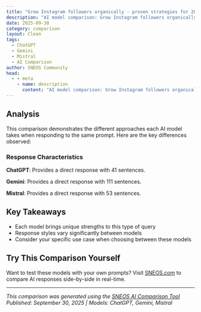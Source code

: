 ```yaml
---
title: "Grow Instagram followers organically - proven strategies for 2025"
description: "AI model comparison: Grow Instagram followers organically - proven strategies for 2025..."
date: 2025-09-30
category: comparison
layout: Clean
tags:
  - ChatGPT
  - Gemini
  - Mistral
  - AI Comparison
author: SNEOS Community
head:
  - - meta
    - name: description
      content: "AI model comparison: Grow Instagram followers organically - proven strategies for 2025..."
---
```


<ChatComparison
  title="Grow Instagram followers organically - proven strategies for 2025"
  prompt="Grow Instagram followers organically - proven strategies for 2025"
  :responses='{
    "ChatGPT": "Certainly! Here are proven strategies to grow your Instagram followers organically in 2025:\n\n### 1. Create High-Quality, Relevant Content\n- **Focus on Value:** Share content that educates, entertains, or inspires your target audience.\n- **Consistency:** Post regularly (at least 3-5 times a week) to stay on followers\u2019 radar.\n- **Use High-Resolution Images \u0026 Videos:** Clear, visually appealing posts attract more engagement.\n\n### 2. Leverage Instagram Reels\n- Reels currently have the best organic reach on Instagram.\n- Create short, engaging, and trending reels related to your niche.\n- Use trending music and hashtags to boost discoverability.\n\n### 3. Utilize Hashtags Strategically\n- Research and use a mix of popular, niche-specific, and branded hashtags.\n- Use up to 30 hashtags per post but ensure they are relevant to the content.\n- Create a branded hashtag for your community.\n\n### 4. Engage Actively with Your Audience\n- Respond to comments and DMs promptly.\n- Like and comment on posts from your target audience and influencers in your niche.\n- Host Q\u0026A sessions, polls, and interactive stories to encourage participation.\n\n### 5. Collaborations \u0026 Shoutouts\n- Partner with influencers or accounts in your niche for shoutouts or joint content.\n- Cross-promote with complementary brands.\n- Participate in Instagram challenges or trends to increase visibility.\n\n### 6. Optimize Your Profile\n- Use a clear profile picture and a concise, keyword-rich bio.\n- Include a call-to-action and link to your website or landing page.\n- Utilize Instagram Highlights to showcase important content.\n\n### 7. Post at Optimal Times\n- Analyze your audience insights to post when your followers are most active.\n- Use Instagram analytics tools to refine your posting schedule.\n\n### 8. Utilize User-Generated Content (UGC)\n- Encourage followers to share content featuring your products or services.\n- Repost UGC to build trust and community engagement.\n\n### 9. Run Instagram Contests \u0026 Giveaways\n- Host giveaways that require tagging friends, following your account, or sharing your posts.\n- This boosts engagement and attracts new followers organically.\n\n### 10. Stay Updated with Instagram Features\n- Make use of new features like Instagram Shopping, Guides, or any algorithm updates.\n- Early adopters of new features often gain better organic reach.\n\n---\n\n### Bonus Tips:\n- **Keep Captions Engaging:** Tell a story or ask questions to promote comments.\n- **Use Instagram Stories daily:** Stories keep your audience engaged and improve reach.\n- **Avoid Bots and Paid Followers:** Focus on genuine relationships for long-term growth.\n\nBy consistently applying these strategies, you can organically grow a meaningful and engaged Instagram following in 2025.",
    "Gemini": "Okay, let\u0027s dive into proven strategies to grow your Instagram followers organically in 2025, keeping in mind the evolving landscape and likely platform updates.  We need to focus on building genuine connections and providing value.\n\n**Core Principles (Still Relevant in 2025):**\n\n*   **Value First:**  Always prioritize providing valuable content to your target audience.  This is the bedrock of organic growth.  Think about what problems you\u0027re solving, what entertainment you\u0027re offering, or what inspiration you\u0027re providing.\n*   **Consistency is Key:** A regular posting schedule signals to Instagram that you are an active and valuable user.\n*   **Authenticity Wins:**  People connect with realness.  Be yourself, share your unique perspective, and avoid overly curated or filtered content.\n*   **Engagement is a Two-Way Street:**  Don\u0027t just post and run.  Respond to comments, participate in relevant conversations, and engage with other accounts in your niche.\n*   **Adaptability:**  The Instagram algorithm is constantly changing. Stay informed about the latest updates and adapt your strategy accordingly.\n\n**Strategies for Organic Growth in 2025:**\n\n**1. Content Excellence \u0026 Niche Focus (Refined):**\n\n*   **Hyper-Targeted Niche:**  Don\u0027t try to be everything to everyone.  Drill down into a specific niche where you can become a recognized authority. The more specific your niche, the easier it will be to attract a loyal and engaged following.\n*   **Diverse Content Formats:**  Master a variety of content formats to keep your audience engaged and cater to different preferences. Consider:\n    *   **High-Quality Photos \u0026 Videos:** Still essential. Invest in good lighting and composition.\n    *   **Reels (Short-Form Video):**  Instagram is heavily prioritizing Reels.  Create engaging, entertaining, and informative Reels that capture attention quickly. Focus on trends, tutorials, behind-the-scenes glimpses, and user-generated content.\n    *   **Stories (Interactive \u0026 Engaging):**  Use Stories for polls, quizzes, Q\u0026A sessions, behind-the-scenes content, and promoting your other content.  Use stickers strategically.\n    *   **Guides (Long-Form, Value-Packed):**  Create Guides to curate your best content around a specific topic. This is great for tutorials, recommendations, or travel itineraries.\n    *   **Live Videos (Direct Interaction):**  Go live to connect with your audience in real-time.  Host Q\u0026A sessions, tutorials, or discussions.\n    *   **Carousels (Storytelling \u0026 Engagement):**  Use carousel posts to tell a story, provide a step-by-step guide, or showcase multiple products.\n*   **Content Pillars:** Identify 3-5 core themes or topics that you\u0027ll consistently create content around. This helps you stay focused and provides a clear value proposition to your audience.\n*   **AI-Powered Content Creation Tools:**  In 2025, expect AI to play a bigger role in content creation.  Use tools to generate captions, suggest hashtags, edit videos, and even create basic graphics.  However, always maintain a human touch and ensure the content aligns with your brand voice.\n*   **Accessibility:** Ensure your content is accessible to everyone. Add captions to your videos, use alt text for your images, and consider using color contrast to make your content easier to read.\n\n**2. Strategic Hashtag Usage (Smarter \u0026 More Targeted):**\n\n*   **Mix of Hashtag Types:**\n    *   **Niche Hashtags:**  Highly specific to your niche (e.g., #sustainablefashiontips).\n    *   **Community Hashtags:**  Connect with specific communities (e.g., #bookstagram).\n    *   **Branded Hashtags:**  Create your own unique hashtag to encourage user-generated content and build brand awareness.\n    *   **Trending Hashtags:**  Use sparingly and only if relevant to your content.  Don\u0027t force it.\n*   **Research and Track Performance:**  Use Instagram analytics or third-party tools to track which hashtags are performing best for you.\n*   **Hashtag Strategies:**\n    *   **Location-Based Hashtags:**  If you\u0027re targeting a local audience.\n    *   **Event-Specific Hashtags:**  If you\u0027re attending or covering an event.\n*   **AI-Powered Hashtag Suggestions:** Leverage AI tools to suggest relevant and trending hashtags based on your content.\n*   **Avoid Overuse \u0026 Spam:** Don\u0027t use too many hashtags in a single post. Focus on quality over quantity. Avoid using irrelevant or spammy hashtags.\n\n**3.  Community Building \u0026 Engagement (More Intentional):**\n\n*   **Active Engagement:**  Dedicate time each day to engage with other accounts in your niche.  Leave thoughtful comments, answer questions, and participate in relevant conversations.\n*   **Direct Messaging (DM) Outreach:**  Send personalized DMs to potential followers.  Don\u0027t be spammy.  Focus on building relationships and providing value.\n*   **Collaborations:**  Partner with other creators in your niche to cross-promote each other\u0027s content and reach new audiences.  Collaborations can include:\n    *   **Shoutouts:**  Promote each other\u0027s accounts.\n    *   **Joint Content Creation:**  Create content together.\n    *   **Giveaways:**  Run a giveaway together to attract new followers.\n    *   **Instagram Takeovers:**  One creator takes over another\u0027s account for a day.\n*   **Run Contests \u0026 Giveaways (Strategic \u0026 Relevant):**  Offer prizes that are relevant to your niche and will attract your target audience.  Make sure the rules are clear and easy to follow.\n*   **Engage with Comments \u0026 DMs Promptly:**  Respond to comments and DMs in a timely manner. This shows that you value your audience\u0027s engagement.\n*   **Create a Sense of Community:** Encourage your followers to interact with each other.  Ask questions, start discussions, and create a space where people feel like they belong.\n*   **Host Regular Q\u0026A Sessions:** Use Instagram Stories or Live to answer questions from your audience. This is a great way to build trust and provide value.\n\n**4.  Leveraging Instagram Features (Fully Utilize):**\n\n*   **Instagram Shopping:** If you sell products, use Instagram Shopping to showcase your products and make it easy for your followers to buy them.\n*   **Instagram Ads (Strategically):** While this is not organic, you can use targeted ads to reach a wider audience and drive traffic to your profile.  Use ads to promote your best content or to run retargeting campaigns.\n*   **Instagram Analytics:**  Regularly review your Instagram analytics to track your progress and identify what\u0027s working and what\u0027s not. Pay attention to metrics like:\n    *   **Reach:**  The number of unique accounts that have seen your content.\n    *   **Impressions:**  The total number of times your content has been displayed.\n    *   **Engagement Rate:**  The percentage of your followers who are interacting with your content.\n    *   **Website Clicks:**  The number of people who are clicking on the link in your bio.\n    *   **Follower Growth:**  The number of new followers you\u0027re gaining.\n*   **Use Link Stickers in Stories:** Make it easier for your followers to visit external websites or landing pages.\n*   **Utilize Saved Replies:** Create pre-written responses to common questions to save time and ensure consistency.\n\n**5. Stay Updated and Adapt (Crucial for 2025):**\n\n*   **Follow Instagram News \u0026 Updates:**  Stay informed about the latest algorithm changes and new features.\n*   **Experiment with New Strategies:**  Don\u0027t be afraid to try new things and see what works for you.\n*   **Analyze Your Competitors:**  See what they\u0027re doing and learn from their successes and failures.\n*   **Join Online Communities:**  Connect with other Instagram marketers and share tips and strategies.\n*   **Continuous Learning:**  Take online courses, attend webinars, and read articles to stay up-to-date on the latest trends and best practices.\n\n**6.  Future-Proofing (Looking Ahead to 2025 and Beyond):**\n\n*   **Focus on Building a Brand:**  A strong brand identity will help you stand out from the crowd and attract a loyal following.  Develop a consistent brand voice, visual style, and messaging.\n*   **Invest in High-Quality Content:**  In a crowded marketplace, high-quality content is essential for attracting and retaining followers.  Focus on creating content that is informative, entertaining, and visually appealing.\n*   **Embrace New Technologies:**  Stay up-to-date on the latest technologies, such as AI, VR, and AR, and find ways to incorporate them into your Instagram strategy.\n*   **Diversify Your Presence:**  Don\u0027t rely solely on Instagram.  Build a presence on other social media platforms, as well as a website or blog.\n*   **Build an Email List:**  Collect email addresses from your followers so you can stay in touch with them even if they unfollow you on Instagram.\n*   **Focus on Long-Term Growth:**  Organic growth takes time and effort.  Be patient and consistent, and focus on building a strong foundation for long-term success.\n\n**Key Takeaways for 2025:**\n\n*   **AI is your friend, but authenticity is your soul.**  Leverage AI for efficiency, but never lose the human connection.\n*   **Value, Value, Value.**  Always ask yourself: \u0022What value am I providing to my audience?\u0022\n*   **Adaptability is paramount.**  The Instagram landscape will continue to evolve, so stay informed and be willing to adjust your strategy.\n*   **Community is king.**  Focus on building genuine relationships with your followers.\n\nBy implementing these strategies and staying adaptable, you can build a thriving and engaged Instagram following organically in 2025 and beyond. Good luck!\n",
    "Mistral": "Growing Instagram followers organically in 2025 will likely involve a combination of tried-and-true strategies and new tactics that adapt to the evolving platform. Here are some proven and forward-thinking strategies to consider:\n\n### 1. **Optimize Your Profile**\n- **Clear Bio**: Make sure your bio is clear, concise, and includes relevant keywords.\n- **Profile Picture**: Use a high-quality, recognizable profile picture.\n- **Link in Bio**: Utilize the link in your bio to drive traffic to your website or other platforms.\n\n### 2. **Consistent Posting Schedule**\n- **Regular Posts**: Aim to post at least once a day. Consistency is key.\n- **Quality Content**: Ensure that each post is high-quality and adds value to your followers.\n\n### 3. **Engage with Your Audience**\n- **Respond to Comments**: Engage with your followers by responding to their comments.\n- **Direct Messages**: Use DMs to build personal connections with your followers.\n- **Engage with Other Accounts**: Like, comment, and share posts from other accounts in your niche.\n\n### 4. **Use Hashtags Strategically**\n- **Relevant Hashtags**: Use a mix of popular and niche-specific hashtags.\n- **Hashtag Research**: Regularly research and update your hashtags to stay relevant.\n- **Branded Hashtags**: Create and promote your own branded hashtags.\n\n### 5. **Leverage Instagram Stories and Reels**\n- **Stories**: Use Instagram Stories for behind-the-scenes content, polls, and Q\u0026As.\n- **Reels**: Create engaging, short-form video content to reach a wider audience.\n- **IGTV**: For longer-form content, use IGTV to share in-depth videos.\n\n### 6. **Collaborate with Influencers and Brands**\n- **Influencer Partnerships**: Collaborate with influencers in your niche to reach their audience.\n- **Brand Collaborations**: Partner with brands for sponsored content and giveaways.\n\n### 7. **Run Contests and Giveaways**\n- **Engagement Contests**: Run contests that require followers to like, comment, and share your posts.\n- **Giveaways**: Host giveaways that encourage followers to tag friends and share your content.\n\n### 8. **Utilize Instagram Ads**\n- **Targeted Ads**: Use Instagram\u0027s ad platform to reach a larger audience.\n- **Promoted Posts**: Promote your best-performing posts to gain more visibility.\n\n### 9. **Analyze Your Performance**\n- **Insights**: Use Instagram Insights to track your performance and understand your audience.\n- **Adjust Strategies**: Regularly review your analytics and adjust your strategies accordingly.\n\n### 10. **Stay Updated with Trends**\n- **New Features**: Stay updated with new Instagram features and incorporate them into your strategy.\n- **Trending Topics**: Keep an eye on trending topics and hashtags to stay relevant.\n\n### 11. **Build a Community**\n- **User-Generated Content**: Encourage your followers to create and share content related to your brand.\n- **Community Engagement**: Foster a sense of community by engaging with your followers and encouraging them to interact with each other.\n\n### 12. **Cross-Promote on Other Platforms**\n- **Social Media Integration**: Promote your Instagram content on other social media platforms.\n- **Email Marketing**: Use email newsletters to drive traffic to your Instagram profile.\n\n### 13. **Authenticity and Transparency**\n- **Be Authentic**: Share your brand\u0027s story and values authentically.\n- **Transparency**: Be transparent with your followers about sponsored content and collaborations.\n\n### 14. **Educational Content**\n- **Tutorials and How-Tos**: Share educational content that provides value to your followers.\n- **Behind-the-Scenes**: Give your followers a behind-the-scenes look at your brand or personal life.\n\n### 15. **User-Generated Content**\n- **Encourage Sharing**: Encourage your followers to share their own content related to your brand.\n- **Feature Followers**: Feature user-generated content on your profile to build a stronger community.\n\nBy implementing these strategies, you can effectively grow your Instagram followers organically in 2025. Stay adaptable and open to new trends and features as the platform continues to evolve."
  }'
  published-date="22:46"
/>

## Analysis

This comparison demonstrates the different approaches each AI model takes when responding to the same prompt. Here are the key differences observed:

### Response Characteristics

**ChatGPT**: Provides a direct response with 41 sentences. 

**Gemini**: Provides a direct response with 111 sentences. 

**Mistral**: Provides a direct response with 53 sentences. 

## Key Takeaways

- Each model brings unique strengths to this type of query
- Response styles vary significantly between models
- Consider your specific use case when choosing between these models

## Try This Comparison Yourself

Want to test these models with your own prompts? Visit [SNEOS.com](https://sneos.com) to compare AI responses side-by-side in real-time.

---

*This comparison was generated using the [SNEOS AI Comparison Tool](https://sneos.com)*
*Published: September 30, 2025 | Models: ChatGPT, Gemini, Mistral*
